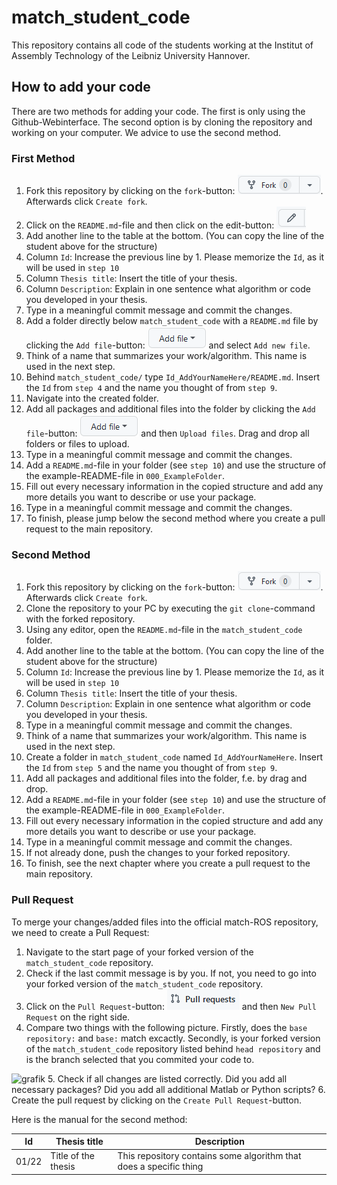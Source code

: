 # match_student_code
This repository contains all code of the students working at the Institut of Assembly Technology of the Leibniz University Hannover.

## How to add your code
There are two methods for adding your code. The first is only using the Github-Webinterface. The second option is by cloning the repository and working on your computer. We advice to use the second method.

### First Method
1. Fork this repository by clicking on the `fork`-button: ![ForkButton](documentation/fork_button.png). Afterwards click `Create fork`.
2. Click on the `README.md`-file and then click on the edit-button: ![EditButton](documentation/edit_button.png) 
3. Add another line to the table at the bottom. (You can copy the line of the student above for the structure)
4. Column `Id`: Increase the previous line by 1. Please memorize the `Id`, as it will be used in `step 10`
5. Column `Thesis title`: Insert the title of your thesis.
6. Column `Description`: Explain in one sentence what algorithm or code you developed in your thesis.
7. Type in a meaningful commit message and commit the changes.
8. Add a folder directly below `match_student_code` with a `README.md` file by clicking the `Add file`-button: ![AddFileButton](documentation/add_file_button.png) and select `Add new file`. 
9. Think of a name that summarizes your work/algorithm. This name is used in the next step.
10. Behind `match_student_code/` type `Id_AddYourNameHere/README.md`. Insert the `Id` from `step 4` and the name you thought of from `step 9`.
11. Navigate into the created folder.
12. Add all packages and additional files into the folder by clicking the `Add file`-button: ![AddFileButton](documentation/add_file_button.png) and then `Upload files`. Drag and drop all folders or files to upload.
13. Type in a meaningful commit message and commit the changes.
14. Add a `README.md`-file in your folder (see `step 10`) and use the structure of the example-README-file in `000_ExampleFolder`.
15. Fill out every necessary information in the copied structure and add any more details you want to describe or use your package.
16. Type in a meaningful commit message and commit the changes.
17. To finish, please jump below the second method where you create a pull request to the main repository.

### Second Method
1. Fork this repository by clicking on the `fork`-button: ![ForkButton](documentation/fork_button.png). Afterwards click `Create fork`.
2. Clone the repository to your PC by executing the `git clone`-command with the forked repository.
3. Using any editor, open the `README.md`-file in the `match_student_code` folder.
4. Add another line to the table at the bottom. (You can copy the line of the student above for the structure)
5. Column `Id`: Increase the previous line by 1. Please memorize the `Id`, as it will be used in `step 10`
6. Column `Thesis title`: Insert the title of your thesis.
7. Column `Description`: Explain in one sentence what algorithm or code you developed in your thesis.
8. Type in a meaningful commit message and commit the changes.
9. Think of a name that summarizes your work/algorithm. This name is used in the next step.
10. Create a folder in `match_student_code` named `Id_AddYourNameHere`. Insert the `Id` from `step 5` and the name you thought of from `step 9`.
11. Add all packages and additional files into the folder, f.e. by drag and drop.
12. Add a `README.md`-file in your folder (see `step 10`) and use the structure of the example-README-file in `000_ExampleFolder`.
13. Fill out every necessary information in the copied structure and add any more details you want to describe or use your package.
14. Type in a meaningful commit message and commit the changes.
15. If not already done, push the changes to your forked repository.
16. To finish, see the next chapter where you create a pull request to the main repository.

### Pull Request
To merge your changes/added files into the official match-ROS repository, we need to create a Pull Request:
1. Navigate to the start page of your forked version of the `match_student_code` repository.
2. Check if the last commit message is by you. If not, you need to go into your forked version of the `match_student_code` repository.
3. Click on the `Pull Request`-button: ![PullRequestButton](documentation/pull_request_button.png) and then `New Pull Request` on the right side.
4. Compare two things with the following picture. Firstly, does the `base repository:` and `base:` match excactly. Secondly, is your forked version of the `match_student_code` repository listed behind `head repository` and is the branch selected that you commited your code to. 

![grafik](https://user-images.githubusercontent.com/50292612/211014212-b623642f-1ab7-4cd2-b9cb-03a260362e44.png)
5. Check if all changes are listed correctly. Did you add all necessary packages? Did you add all additional Matlab or Python scripts?
6. Create the pull request by clicking on the `Create Pull Request`-button.



Here is the manual for the second method:

| Id | Thesis title | Description |
| --- | --- | --- |
| 01/22 | Title of the thesis | This repository contains some algorithm that does a specific thing|
